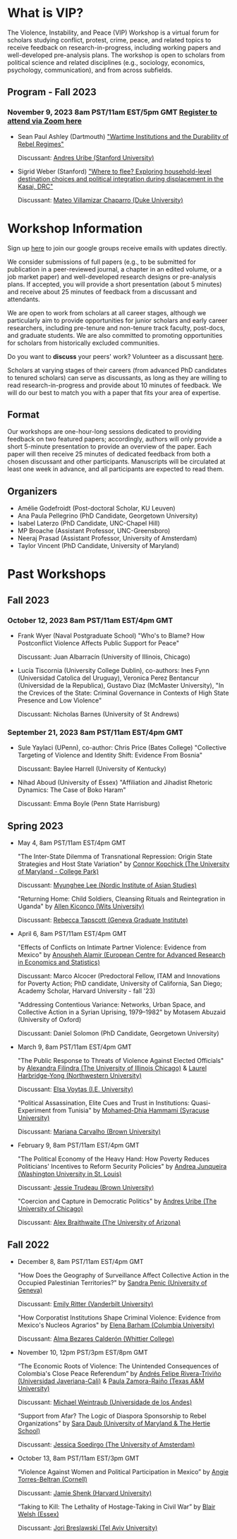 # What is VIP?

The Violence, Instability, and Peace (VIP) Workshop is a virtual forum for scholars studying conflict, protest, crime, peace, and related topics to receive feedback on research-in-progress, including working papers and well-developed pre-analysis plans. The workshop is open to scholars from political science and related disciplines (e.g., sociology, economics, psychology, communication), and from across subfields. 

## Program - Fall 2023 

### November 9, 2023 8am PST/11am EST/5pm GMT [Register to attend via Zoom here](https://georgetown.zoom.us/meeting/register/tJAtfumhpzwqH9z5ids-HlrI7lubFFTUMQlx)

- Sean Paul Ashley (Dartmouth) ["Wartime Institutions and the Durability of Rebel Regimes"](https://drive.google.com/file/d/1e8Za2XL-Muv8oMOp5haTAj1_rOZ0ZgLz/view?usp=sharing)

  Discussant: [Andres Uribe (Stanford University)](https://www.andresduribe.com/)
  
- Sigrid Weber (Stanford) ["Where to flee? Exploring household-level destination choices and political integration during displacement in the Kasai, DRC"](https://drive.google.com/file/d/1ykVIn9dYHntS0eZyvm3aBOTvKV33HHZT/view?usp=sharing)

  Discussant: [Mateo Villamizar Chaparro (Duke University)](https://mateovillamizarchaparro.github.io/)

# Workshop Information

Sign up [here](https://groups.google.com/g/vip-workshop/?pli=1) to join our google groups receive emails with updates directly.

We consider submissions of full papers (e.g., to be submitted for publication in a peer-reviewed journal, a chapter in an edited volume, or a job market paper) and well-developed research designs or pre-analysis plans. If accepted, you will provide a short presentation (about 5 minutes) and receive about 25 minutes of feedback from a discussant and attendants.

We are open to work from scholars at all career stages, although we particularly aim to provide opportunities for junior scholars and early career researchers, including pre-tenure and non-tenure track faculty, post-docs, and graduate students. We are also committed to promoting opportunities for scholars from historically excluded communities.

Do you want to **discuss** your peers' work? Volunteer as a discussant [here](https://forms.gle/BVLyRLWQuZ6XSkER7). 

Scholars at varying stages of their careers (from advanced PhD candidates to tenured scholars) can serve as discussants, as long as they are willing to read research-in-progress and provide about 10 minutes of feedback. We will do our best to match you with a paper that fits your area of expertise.

## Format

Our workshops are one-hour-long sessions dedicated to providing feedback on two featured papers; accordingly, authors will only provide a short 5-minute presentation to provide an overview of the paper. Each paper will then receive 25 minutes of dedicated feedback from both a chosen discussant and other participants. Manuscripts will be circulated at least one week in advance, and all participants are expected to read them.

## Organizers

- Amélie Godefroidt (Post-doctoral Scholar, KU Leuven) 
- Ana Paula Pellegrino (PhD Candidate, Georgetown University)
- Isabel Laterzo (PhD Candidate, UNC-Chapel Hill)
- MP Broache (Assistant Professor, UNC-Greensboro)
- Neeraj Prasad (Assistant Professor, University of Amsterdam)
- Taylor Vincent (PhD Candidate, University of Maryland)

# Past Workshops

## Fall 2023

### October 12, 2023 8am PST/11am EST/4pm GMT

- Frank Wyer (Naval Postgraduate School) "Who's to Blame? How Postconflict Violence Affects Public Support for Peace"

  Discussant: Juan Albarracín (University of Illinois, Chicago)
  
- Lucía Tiscornia (University College Dublin), co-authors: Ines Fynn (Universidad Catolica del Uruguay), Veronica Perez Bentancur (Universidad de la Republica), Gustavo Diaz (McMaster University), "In the Crevices of the State: Criminal Governance in Contexts of High State Presence and Low Violence"

  Discussant: Nicholas Barnes (University of St Andrews)

### September 21, 2023 8am PST/11am EST/4pm GMT 

- Sule Yaylaci (UPenn), co-author: Chris Price (Bates College) "Collective Targeting of Violence and Identity Shift: Evidence From Bosnia"

  Discussant: Baylee Harrell (University of Kentucky)
  
- Nihad Aboud (University of Essex) "Affiliation and Jihadist Rhetoric Dynamics: The Case of Boko Haram"

  Discussant: Emma Boyle (Penn State Harrisburg)

## Spring 2023

 - May 4, 8am PST/11am EST/4pm GMT
    
    "The Inter-State Dilemma of Transnational Repression: Origin State Strategies and Host State Variation" by [Connor Kopchick (The University of Maryland - College Park)](https://connorkopchick.weebly.com/)
    
    Discussant: [Myunghee Lee (Nordic Institute of Asian Studies)](https://politicalscience.ku.dk/staff/Academic_staff/?pure=en/persons/736780)
     
     "Returning Home: Child Soldiers, Cleansing Rituals and Reintegration in Uganda" by [Allen Kiconco (Wits University)](https://wits.academia.edu/AllenKiconco)   
     
     Discussant: [Rebecca Tapscott (Geneva Graduate Institute)](https://www.graduateinstitute.ch/discover-institute/rebecca-tapscott)
  - April 6, 8am PST/11am EST/4pm GMT
    
    "Effects of Conflicts on Intimate Partner Violence: Evidence from Mexico" by [Anousheh Alamir (European Centre for Advanced Research in Economics and Statistics)](https://app.getsphere.com/anousheh-alamir)
    
    Discussant: Marco Alcocer (Predoctoral Fellow, ITAM and Innovations for Poverty Action; PhD candidate, University of California, San Diego; Academy Scholar, Harvard University - fall '23)
     
     "Addressing Contentious Variance: Networks, Urban Space, and Collective Action in a Syrian Uprising, 1979–1982" by Motasem Abuzaid (University of Oxford)
    
    Discussant: Daniel Solomon (PhD Candidate, Georgetown University)

 - March 9, 8am PST/11am EST/4pm GMT
    
    "The Public Response to Threats of Violence Against Elected Officials" by [Alexandra Filindra (The University of Illinois Chicago)](https://pols.uic.edu/profiles/filindra-alexandra/) & [Laurel Harbridge-Yong (Northwestern University)](https://sites.northwestern.edu/lharbridgeyong/)
    
    Discussant: [Elsa Voytas (I.E. University)](https://elsavoytas.com/)
     
    "Political Assassination, Elite Cues and Trust in Institutions: Quasi-Experiment from Tunisia" by [Mohamed-Dhia Hammami (Syracuse University)](https://www.mdhiahammami.com/)
     
     Discussant: [Mariana Carvalho (Brown University)](https://www.maricarvalho.com/)

- February 9, 8am PST/11am EST/4pm GMT 
    
    "The Political Economy of the Heavy Hand: How Poverty Reduces Politicians' Incentives to Reform Security Policies" 
    by [Andrea Junqueira (Washington University in St. Louis)](https://andreajunqueira.com/)
     
     Discussant: [Jessie Trudeau (Brown University)](https://www.jessietrudeau.com/) 
     
     "Coercion and Capture in Democratic Politics"
     by [Andres Uribe (The University of Chicago)](https://www.andresduribe.com/)
      
     Discussant: [Alex Braithwaite (The University of Arizona)](https://sgpp.arizona.edu/people/alex-braithwaite)
     

## Fall 2022 

- December 8, 8am PST/11am EST/4pm GMT
    
    "How Does the Geography of Surveillance Affect Collective Action in the Occupied Palestinian Territories?" by [Sandra Penic (University of Geneva)](https://www.unige.ch/cisa/center/members/penic-sandra/)
     
     Discussant: [Emily Ritter (Vanderbilt University)](https://www.emilyhenckenritter.com/)
     
     "How Corporatist Institutions Shape Criminal Violence: Evidence from Mexico's Nucleos Agrarios" by [Elena Barham (Columbia University)](https://www.elenabarham.com/)
     
     Discussant: [Alma Bezares Calderón (Whittier College)](https://almaabezarescalderon.com/)

- November 10, 12pm PST/3pm EST/8pm GMT

    “The Economic Roots of Violence: The Unintended Consequences of Colombia's Close Peace Referendum” by [Andrés Felipe Rivera-Triviño (Universidad Javeriana-Cali)](https://sites.google.com/view/andresriveratrivino/home) & [Paula Zamora-Raiño (Texas A&M University)](https://sites.google.com/view/paulazamora/about-me?authuser=0)
    
    Discussant: [Michael Weintraub (Universidade de los Andes)](http://www.miweintraub.com/)
    
     “Support from Afar? The Logic of Diaspora Sponsorship to Rebel Organizations” by [Sara Daub (University of Maryland & The Hertie School)](https://www.hertie-school.org/en/research/faculty-and-researchers/profile/person/daub)
     
     Discussant: [Jessica Soedirgo (The University of Amsterdam)](http://www.jessicasoedirgo.com/)

- October 13, 8am PST/11am EST/3pm GMT 

    “Violence Against Women and Political Participation in Mexico” by [Angie Torres-Beltran (Cornell)](https://www.angietorresbeltran.com/)
    
    Discussant: [Jamie Shenk (Harvard University)](https://www.jamieleeshenk.com/)
    
    “Taking to Kill: The Lethality of Hostage-Taking in Civil War” by [Blair Welsh (Essex)](https://www.blairwelsh.com/)
    
    Discussant: [Jori Breslawski (Tel Aviv University)](https://sites.google.com/view/joribreslawski)
